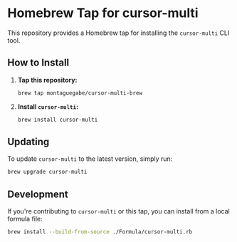 # Homebrew Tap for cursor-multi

This repository provides a Homebrew tap for installing the `cursor-multi` CLI tool.

## How to Install

1.  **Tap this repository:**

    ```bash
    brew tap montaguegabe/cursor-multi-brew
    ```

2.  **Install `cursor-multi`:**

    ```bash
    brew install cursor-multi
    ```

## Updating

To update `cursor-multi` to the latest version, simply run:

```bash
brew upgrade cursor-multi
```

## Development

If you're contributing to `cursor-multi` or this tap, you can install from a local formula file:

```bash
brew install --build-from-source ./Formula/cursor-multi.rb
```

